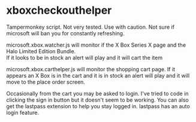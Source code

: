 # xboxcheckouthelper

Tampermonkey script.  Not very tested.  Use with caution.  Not sure if microsoft will ban you for constantly refreshing.

microsoft.xbox.watcher.js will monitor if the X Box Series X page and the Halo Limited Edition Bundle.  
If it looks to be in stock an alert will play and it will cart the item 

microsoft.xbox.carthelper.js will monitor the shopping cart page.  If it appears an X Box is in the cart and it is in stock an alert will play 
and it will move to the place order screen.

Occasionally from the cart you may be asked to login.  I've tried to code in clicking the sign in button but it doesn't seem to be working. 
You can also get the lastpass extension to help you stay logged in.   lastpass has an auto login feature. 
